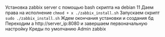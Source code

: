 Установка zabbix server с помощью bash скрипта на debian 11
Даем права на исполнение
```chmod + x ./zabbix_install.sh```
Запускаем скрипт
```sudo ./zabbix_install.sh```
Ждем окончания установки и создания бд
Переходим а http://server_ip:8080 и завершаем первоначальную настройку
Креды по умолчанию Admin zabbix 
